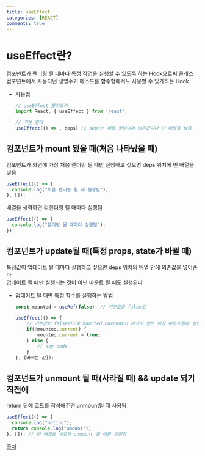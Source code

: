 ```yaml
---
title: useEffect
categories: [REACT]
comments: true
---
```


# useEffect란?

컴포넌트가 렌더링 될 때마다 특정 작업을 실행할 수 있도록 하는 Hook으로써
클래스 컴포넌트에서 사용되던 생명주기 메소드를 함수형에서도 사용할 수 있게하는 Hook

- 사용법

  ```jsx
  // useEffect 불러오기
  import React, { useEffect } from 'react';

  // 기본 형태
  useEffect(() => , deps) // deps는 배열 형태이며 의존값이나 빈 배열을 넣음
  ```

## 컴포넌트가 mount 됐을 때(처음 나타났을 때)

컴포넌트가 화면에 가장 처음 렌더링 될 때만 실행하고 싶으면 deps 위치에 빈 배열을 넣음

```jsx
useEffect(() => {
  console.log("처음 렌더링 될 때 실행됨");
}, []);
```

배열을 생략하면 리렌더링 될 때마다 실행됨

```jsx
useEffect(() => {
  console.log("렌더링 될 때마다 실행됨");
});
```

## 컴포넌트가 update될 때(특정 props, state가 바뀔 때)

특정값이 업데이트 될 때마다 실행하고 싶으면 deps 위치의 배열 안에 의존값을 넣어준다  
업데이트 될 때만 실행되는 것이 아닌 마운트 될 때도 실행된다

- 업데이트 될 때만 특정 함수를 실행하는 방법

  ```jsx
  const mounted = useRef(false); // 기본값을 false로

  useEffect(() => {
      // 기본값이 false이므로 mounted.current가 바뀌지 않는 이상 마운트될때 실행되지 않음
      if(!mounted.current) {
          mounted.current = true;
      } else {
          // any code
      }
  }, [바뀌는 값]);
  ```

## 컴포넌트가 unmount 될 때(사라질 때) && update 되기 직전에

return 뒤에 코드를 작성해주면 unmount될 때 사용됨

```jsx
useEffect(() => {
  console.log("noting");
  return console.log("umount");
}, []); // 빈 배열을 넣으면 unmount 될 때만 실행됨
```

[출처](https://xiubindev.tistory.com/100?category=826117)
